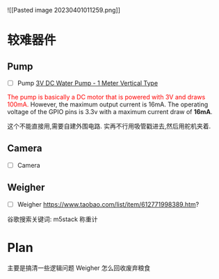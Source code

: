 ![[Pasted image 20230401011259.png]]

# 较难器件
## Pump
- [ ] Pump
[3V DC Water Pump - 1 Meter Vertical Type ](https://www.adafruit.com/product/4547)

<font color="#ff0000">The pump is basically a DC motor that is powered with 3V and draws 100mA.</font> However, the maximum output current is 16mA. The operating voltage of the GPIO pins is 3.3v with a maximum current draw of **16mA**. 

这个不能直接用,需要自建外围电路.
实再不行用吸管戳进去,然后用舵机夹着.

## Camera
- [ ] Camera

## Weigher
- [ ] Weigher
https://www.taobao.com/list/item/612771998389.htm?

谷歌搜索关键词: m5stack 称重计



# Plan
主要是搞清一些逻辑问题
Weigher 怎么回收废弃粮食